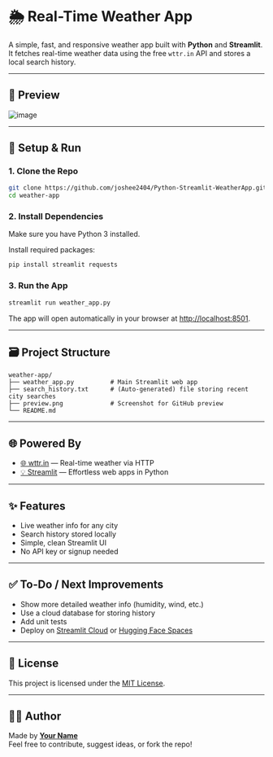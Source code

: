 
# 🌦️ Real-Time Weather App

A simple, fast, and responsive weather app built with **Python** and **Streamlit**. It fetches real-time weather data using the free `wttr.in` API and stores a local search history.

---

## 📸 Preview

![image](https://github.com/user-attachments/assets/24542fb3-658f-4bb4-9cb8-c4577346f8af)
 <!-- Add your screenshot file -->

---

## 🔧 Setup & Run

### 1. Clone the Repo
```bash
git clone https://github.com/joshee2404/Python-Streamlit-WeatherApp.git
cd weather-app
```

### 2. Install Dependencies
Make sure you have Python 3 installed.

Install required packages:
```bash
pip install streamlit requests
```

### 3. Run the App
```bash
streamlit run weather_app.py
```

The app will open automatically in your browser at [http://localhost:8501](http://localhost:8501).

---

## 🗃️ Project Structure

```
weather-app/
├── weather_app.py          # Main Streamlit web app
├── search_history.txt      # (Auto-generated) file storing recent city searches
├── preview.png             # Screenshot for GitHub preview
└── README.md
```

---

## 🌐 Powered By

- [🌐 wttr.in](https://wttr.in) — Real-time weather via HTTP
- [💡 Streamlit](https://streamlit.io) — Effortless web apps in Python

---

## ✨ Features

- Live weather info for any city
- Search history stored locally
- Simple, clean Streamlit UI
- No API key or signup needed

---

## ✅ To-Do / Next Improvements

- Show more detailed weather info (humidity, wind, etc.)
- Use a cloud database for storing history
- Add unit tests
- Deploy on [Streamlit Cloud](https://streamlit.io/cloud) or [Hugging Face Spaces](https://huggingface.co/spaces)

---

## 📄 License

This project is licensed under the [MIT License](LICENSE).

---

## 👨‍💻 Author

Made by **[Your Name](https://github.com/your-username)**  
Feel free to contribute, suggest ideas, or fork the repo!
